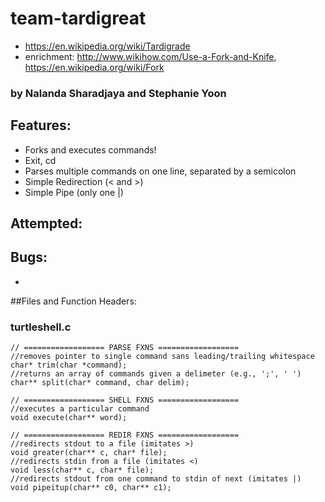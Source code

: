 # team-tardigreat
* https://en.wikipedia.org/wiki/Tardigrade
* enrichment: http://www.wikihow.com/Use-a-Fork-and-Knife, https://en.wikipedia.org/wiki/Fork

### by Nalanda Sharadjaya and Stephanie Yoon

## Features:
* Forks and executes commands!
* Exit, cd
* Parses multiple commands on one line, separated by a semicolon
* Simple Redirection (< and >)
* Simple Pipe (only one |)
	
## Attempted:


## Bugs:
* 

##Files and Function Headers:
### turtleshell.c
```
// ================== PARSE FXNS ==================
//removes pointer to single command sans leading/trailing whitespace
char* trim(char *command);
//returns an array of commands given a delimeter (e.g., ';', ' ')
char** split(char* command, char delim);

// ================== SHELL FXNS ==================
//executes a particular command
void execute(char** word);

// ================== REDIR FXNS ==================
//redirects stdout to a file (imitates >)
void greater(char** c, char* file);
//redirects stdin from a file (imitates <)
void less(char** c, char* file);
//redirects stdout from one command to stdin of next (imitates |)
void pipeitup(char** c0, char** c1);

```